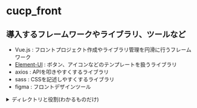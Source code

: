 # cucp_front

## 導入するフレームワークやライブラリ、ツールなど

- Vue.js   : フロントプロジェクト作成やライブラリ管理を円滑に行うフレームワーク
- [Element-UI](https://element.eleme.io/#/en-US) : ボタン、アイコンなどのテンプレートを扱うライブラリ
- axios    : APIを叩きやすくするライブラリ
- sass     : CSSを記述しやすくするライブラリ
- figma    : フロントデザインツール

<details><summary>ディレクトリと役割(わかるものだけ)</summary><div>

```dir
cucp_front
+ public
|  + css             :cssを格納する
|  + favicon.ico     :
|  + index.html      :
+ src
|  + assets          :pngなどのファイルが置いてある
|  + components      :パーツ化したコンテンツ(vueファイル)を格納する
|  |  + common       :全体共通部分を格納する
|  + router
|  |  + index.js     :SPA(シングルページアプリケーション)対象とするvueを設定する
|  + store
|  |  + index.js    :
|  + views           :SPAの対象となるコンテンツページたちをここに格納する
|  + App.vue         :共通ヘッダなど、全ページのテンプレートの役割をする。router-viewの箇所にrouter/index.jsで指定したものがSPAされる。
|  + main.js         :このVueプロジェクト全体でインポートするライブラリを記述するなど、Thymeleafのlayout.htmlみたいな役割を担う
+ build.config.js    :
+ package.json       :SpringBootで言うところのgradle。プロジェクトの設定ファイル
+ package-lock.json  :SpringBootで言うところのgradlew。package.jsonの編集ミスなどのバージョン齟齬等のトラブルを防ぐ

```

参考サイト

https://qiita.com/engineerhikaru/items/7fc77c571fb107d1eff1

https://qiita.com/tockn/items/2ce68b99e0839df52200

</div></details>
